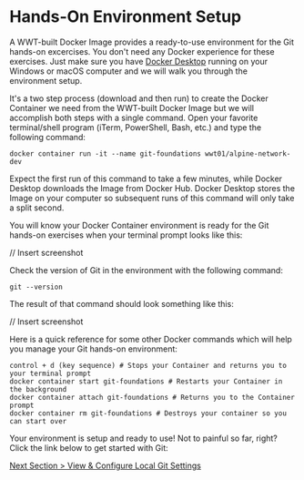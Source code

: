 # Hands-On Environment Setup

A WWT-built Docker Image provides a ready-to-use environment for the Git hands-on excercises.  You don't need any Docker experience for these exercises.  Just make sure you have [Docker Desktop](https://www.docker.com/products/docker-desktop "Docker Desktop Download") running on your Windows or macOS computer and we will walk you through the environment setup.

It's a two step process (download and then run) to create the Docker Container we need from the WWT-built Docker Image but we will accomplish both steps with a single command.  Open your favorite terminal/shell program (iTerm, PowerShell, Bash, etc.) and type the following command:



```shell
docker container run -it --name git-foundations wwt01/alpine-network-dev
```



Expect the first run of this command to take a few minutes, while Docker Desktop downloads the Image from Docker Hub.  Docker Desktop stores the Image on your computer so subsequent runs of this command will only take a split second.

You will know your Docker Container environment is ready for the Git hands-on exercises when your terminal prompt looks like this:

// Insert screenshot



Check the version of Git in the environment with the following command:

```shell
git --version
```



The result of that command should look something like this:

// Insert screenshot



Here is a quick reference for some other Docker commands which will help you manage your Git hands-on environment:

```shell
control + d (key sequence) # Stops your Container and returns you to your terminal prompt
docker container start git-foundations # Restarts your Container in the background
docker container attach git-foundations # Returns you to the Container prompt
docker container rm git-foundations # Destroys your container so you can start over
```



Your environment is setup and ready to use!  Not to painful so far, right?  Click the link below to get started with Git:

[Next Section > View & Configure Local Git Settings](section_2.md "View & Configure Local Git Settings")

